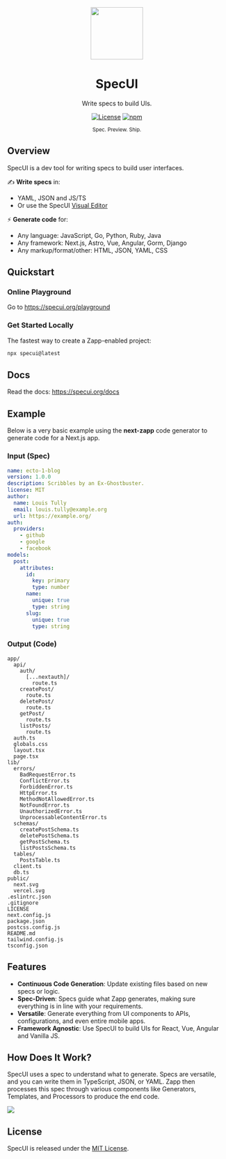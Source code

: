 <div align="center">

<a href="https://specui.org">
  <img height="120" src="https://specui.org/logo.png">
</a>

# SpecUI

Write specs to build UIs.

[![License](https://img.shields.io/github/license/specui/specui.svg?style=flat-square)](https://github.com/specui/specui/blob/mistress/LICENSE)
[![npm](https://img.shields.io/npm/v/@specui/core?style=flat-square)](https://npm.im/@specui/core)

<sup>Spec. Preview. Ship.</sup>

</div>

## Overview

SpecUI is a dev tool for writing specs to build user interfaces.

✍️ <b>Write specs</b> in:

- YAML, JSON and JS/TS
- Or use the SpecUI [Visual Editor](https://specui.org/playground)

⚡️ <b>Generate code</b> for:

- Any language: JavaScript, Go, Python, Ruby, Java
- Any framework: Next.js, Astro, Vue, Angular, Gorm, Django
- Any markup/format/other: HTML, JSON, YAML, CSS

## Quickstart

### Online Playground

Go to https://specui.org/playground

### Get Started Locally

The fastest way to create a Zapp-enabled project:

```bash
npx specui@latest
```

## Docs

Read the docs: https://specui.org/docs

## Example

Below is a very basic example using the **next-zapp** code generator to generate code for a Next.js app.

### Input (Spec)

```yaml
name: ecto-1-blog
version: 1.0.0
description: Scribbles by an Ex-Ghostbuster.
license: MIT
author:
  name: Louis Tully
  email: louis.tully@example.org
  url: https://example.org/
auth:
  providers:
    - github
    - google
    - facebook
models:
  post:
    attributes:
      id:
        key: primary
        type: number
      name:
        unique: true
        type: string
      slug:
        unique: true
        type: string
```

### Output (Code)

```
app/
  api/
    auth/
      [...nextauth]/
        route.ts
    createPost/
      route.ts
    deletePost/
      route.ts
    getPost/
      route.ts
    listPosts/
      route.ts
  auth.ts
  globals.css
  layout.tsx
  page.tsx
lib/
  errors/
    BadRequestError.ts
    ConflictError.ts
    ForbiddenError.ts
    HttpError.ts
    MethodNotAllowedError.ts
    NotFoundError.ts
    UnauthorizedError.ts
    UnprocessableContentError.ts
  schemas/
    createPostSchema.ts
    deletePostSchema.ts
    getPostSchema.ts
    listPostsSchema.ts
  tables/
    PostsTable.ts
  client.ts
  db.ts
public/
  next.svg
  vercel.svg
.eslintrc.json
.gitignore
LICENSE
next.config.js
package.json
postcss.config.js
README.md
tailwind.config.js
tsconfig.json
```

## Features

- **Continuous Code Generation**: Update existing files based on new specs or logic.
- **Spec-Driven**: Specs guide what Zapp generates, making sure everything is in line with your requirements.
- **Versatile**: Generate everything from UI components to APIs, configurations, and even entire mobile apps.
- **Framework Agnostic**: Use SpecUI to build UIs for React, Vue, Angular and Vanilla JS.

## How Does It Work?

SpecUI uses a spec to understand what to generate. Specs are versatile, and you can write them in TypeScript, JSON, or YAML. Zapp then processes this spec through various components like Generators, Templates, and Processors to produce the end code.

<img src="https://github.com/specui/specui/blob/main/images/lifecycle.png" />

## License

SpecUI is released under the [MIT License](https://github.com/specui/specui/blob/main/LICENSE).
